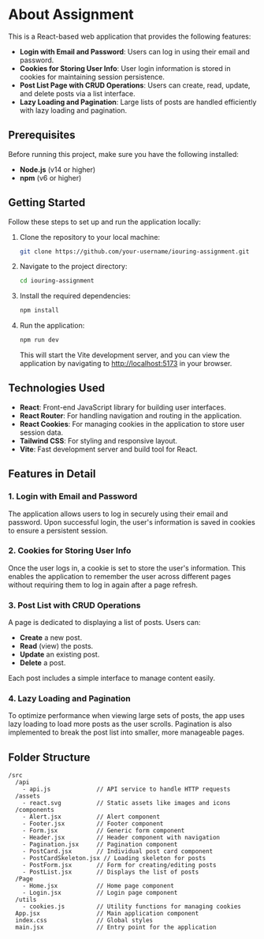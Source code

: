 # About Assignment

This is a React-based web application that provides the following features:

- **Login with Email and Password**: Users can log in using their email and password.
- **Cookies for Storing User Info**: User login information is stored in cookies for maintaining session persistence.
- **Post List Page with CRUD Operations**: Users can create, read, update, and delete posts via a list interface.
- **Lazy Loading and Pagination**: Large lists of posts are handled efficiently with lazy loading and pagination.

## Prerequisites

Before running this project, make sure you have the following installed:

- **Node.js** (v14 or higher)
- **npm** (v6 or higher)

## Getting Started

Follow these steps to set up and run the application locally:

1. Clone the repository to your local machine:
   ```bash
   git clone https://github.com/your-username/iouring-assignment.git
   ```

2. Navigate to the project directory:
   ```bash
   cd iouring-assignment
   ```

3. Install the required dependencies:
   ```bash
   npm install
   ```

4. Run the application:
   ```bash
   npm run dev
   ```

   This will start the Vite development server, and you can view the application by navigating to [http://localhost:5173](http://localhost:5173) in your browser.

## Technologies Used

- **React**: Front-end JavaScript library for building user interfaces.
- **React Router**: For handling navigation and routing in the application.
- **React Cookies**: For managing cookies in the application to store user session data.
- **Tailwind CSS**: For styling and responsive layout.
- **Vite**: Fast development server and build tool for React.

## Features in Detail

### 1. Login with Email and Password

The application allows users to log in securely using their email and password. Upon successful login, the user's information is saved in cookies to ensure a persistent session.

### 2. Cookies for Storing User Info

Once the user logs in, a cookie is set to store the user's information. This enables the application to remember the user across different pages without requiring them to log in again after a page refresh.

### 3. Post List with CRUD Operations

A page is dedicated to displaying a list of posts. Users can:

- **Create** a new post.
- **Read** (view) the posts.
- **Update** an existing post.
- **Delete** a post.

Each post includes a simple interface to manage content easily.

### 4. Lazy Loading and Pagination

To optimize performance when viewing large sets of posts, the app uses lazy loading to load more posts as the user scrolls. Pagination is also implemented to break the post list into smaller, more manageable pages.

## Folder Structure

```
/src
  /api
    - api.js             // API service to handle HTTP requests
  /assets
    - react.svg          // Static assets like images and icons
  /components
    - Alert.jsx          // Alert component
    - Footer.jsx         // Footer component
    - Form.jsx           // Generic form component
    - Header.jsx         // Header component with navigation
    - Pagination.jsx     // Pagination component
    - PostCard.jsx       // Individual post card component
    - PostCardSkeleton.jsx // Loading skeleton for posts
    - PostForm.jsx       // Form for creating/editing posts
    - PostList.jsx       // Displays the list of posts
  /Page
    - Home.jsx           // Home page component
    - Login.jsx          // Login page component
  /utils
    - cookies.js         // Utility functions for managing cookies
  App.jsx                // Main application component
  index.css              // Global styles
  main.jsx               // Entry point for the application
```
